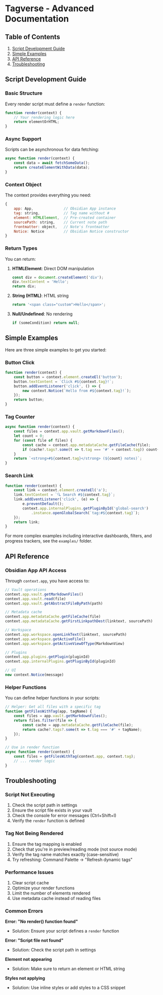 # Tagverse - Advanced Documentation

## Table of Contents
1. [Script Development Guide](#script-development-guide)
2. [Simple Examples](#simple-examples)
3. [API Reference](#api-reference)
4. [Troubleshooting](#troubleshooting)

## Script Development Guide

### Basic Structure

Every render script must define a `render` function:

```javascript
function render(context) {
    // Your rendering logic here
    return elementOrHTML;
}
```

### Async Support

Scripts can be asynchronous for data fetching:

```javascript
async function render(context) {
    const data = await fetchSomeData();
    return createElementWithData(data);
}
```

### Context Object

The context provides everything you need:

```javascript
{
    app: App,              // Obsidian App instance
    tag: string,           // Tag name without #
    element: HTMLElement,  // Pre-created container
    sourcePath: string,    // Current note path
    frontmatter: object,   // Note's frontmatter
    Notice: Notice         // Obsidian Notice constructor
}
```

### Return Types

You can return:

1. **HTMLElement**: Direct DOM manipulation
   ```javascript
   const div = document.createElement('div');
   div.textContent = 'Hello';
   return div;
   ```

2. **String (HTML)**: HTML string
   ```javascript
   return '<span class="custom">Hello</span>';
   ```

3. **Null/Undefined**: No rendering
   ```javascript
   if (someCondition) return null;
   ```

## Simple Examples

Here are three simple examples to get you started:

### Button Click
```javascript
function render(context) {
    const button = context.element.createEl('button');
    button.textContent = `Click #${context.tag}!`;
    button.addEventListener('click', () => {
        new context.Notice(`Hello from #${context.tag}!`);
    });
    return button;
}
```

### Tag Counter
```javascript
async function render(context) {
    const files = context.app.vault.getMarkdownFiles();
    let count = 0;
    for (const file of files) {
        const cache = context.app.metadataCache.getFileCache(file);
        if (cache?.tags?.some(t => t.tag === '#' + context.tag)) count++;
    }
    return `<strong>#${context.tag}</strong> (${count} notes)`;
}
```

### Search Link
```javascript
function render(context) {
    const link = context.element.createEl('a');
    link.textContent = `🔍 Search #${context.tag}`;
    link.addEventListener('click', (e) => {
        e.preventDefault();
        context.app.internalPlugins.getPluginById('global-search')
            .instance.openGlobalSearch(`tag:#${context.tag}`);
    });
    return link;
}
```

For more complex examples including interactive dashboards, filters, and progress trackers, see the `examples/` folder.

## API Reference

### Obsidian App API Access

Through `context.app`, you have access to:

```javascript
// Vault operations
context.app.vault.getMarkdownFiles()
context.app.vault.read(file)
context.app.vault.getAbstractFileByPath(path)

// Metadata cache
context.app.metadataCache.getFileCache(file)
context.app.metadataCache.getFirstLinkpathDest(linktext, sourcePath)

// Workspace
context.app.workspace.openLinkText(linktext, sourcePath)
context.app.workspace.getActiveFile()
context.app.workspace.getActiveViewOfType(MarkdownView)

// Plugins
context.app.plugins.getPlugin(pluginId)
context.app.internalPlugins.getPluginById(pluginId)

// UI
new context.Notice(message)
```

### Helper Functions

You can define helper functions in your scripts:

```javascript
// Helper: Get all files with a specific tag
function getFilesWithTag(app, tagName) {
    const files = app.vault.getMarkdownFiles();
    return files.filter(file => {
        const cache = app.metadataCache.getFileCache(file);
        return cache?.tags?.some(t => t.tag === '#' + tagName);
    });
}

// Use in render function
async function render(context) {
    const files = getFilesWithTag(context.app, context.tag);
    // ... render logic
}
```


## Troubleshooting

### Script Not Executing

1. Check the script path in settings
2. Ensure the script file exists in your vault
3. Check the console for error messages (Ctrl+Shift+I)
4. Verify the `render` function is defined

### Tag Not Being Rendered

1. Ensure the tag mapping is enabled
2. Check that you're in preview/reading mode (not source mode)
3. Verify the tag name matches exactly (case-sensitive)
4. Try refreshing: Command Palette → "Refresh dynamic tags"

### Performance Issues

1. Clear script cache
2. Optimize your render functions
3. Limit the number of elements rendered
4. Use metadata cache instead of reading files

### Common Errors

**Error: "No render() function found"**
- Solution: Ensure your script defines a `render` function

**Error: "Script file not found"**
- Solution: Check the script path in settings

**Element not appearing**
- Solution: Make sure to return an element or HTML string

**Styles not applying**
- Solution: Use inline styles or add styles to a CSS snippet
